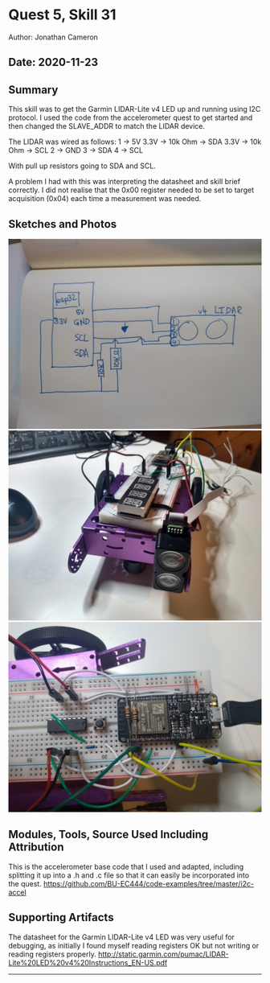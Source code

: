 #  Quest 5, Skill 31

Author: Jonathan Cameron

Date: 2020-11-23
-----

## Summary
This skill was to get the Garmin LIDAR-Lite v4 LED up and running using I2C protocol. I used the code from the accelerometer quest to get started and then changed the SLAVE_ADDR to match the LIDAR device.

The LIDAR was wired as follows:
1 -> 5V
3.3V -> 10k Ohm -> SDA
3.3V -> 10k Ohm -> SCL
2 -> GND
3 -> SDA
4 -> SCL

With pull up resistors going to SDA and SCL.

A problem I had with this was interpreting the datasheet and skill brief correctly. I did not realise that the 0x00 register needed to be set to target acquisition (0x04) each time a measurement was needed.

## Sketches and Photos
![image info](./images/skill31drawing.jpg)
![image info](./images/skill31picture1.jpg)
![image info](./images/skill31picture2.jpg)

## Modules, Tools, Source Used Including Attribution
This is the accelerometer base code that I used and adapted, including splitting it up into a .h and .c file so that it can easily be incorporated into the quest.
https://github.com/BU-EC444/code-examples/tree/master/i2c-accel


## Supporting Artifacts
The datasheet for the Garmin LIDAR-Lite v4 LED was very useful for debugging, as initially I found myself reading registers OK but not writing or reading registers properly.
http://static.garmin.com/pumac/LIDAR-Lite%20LED%20v4%20Instructions_EN-US.pdf

-----
